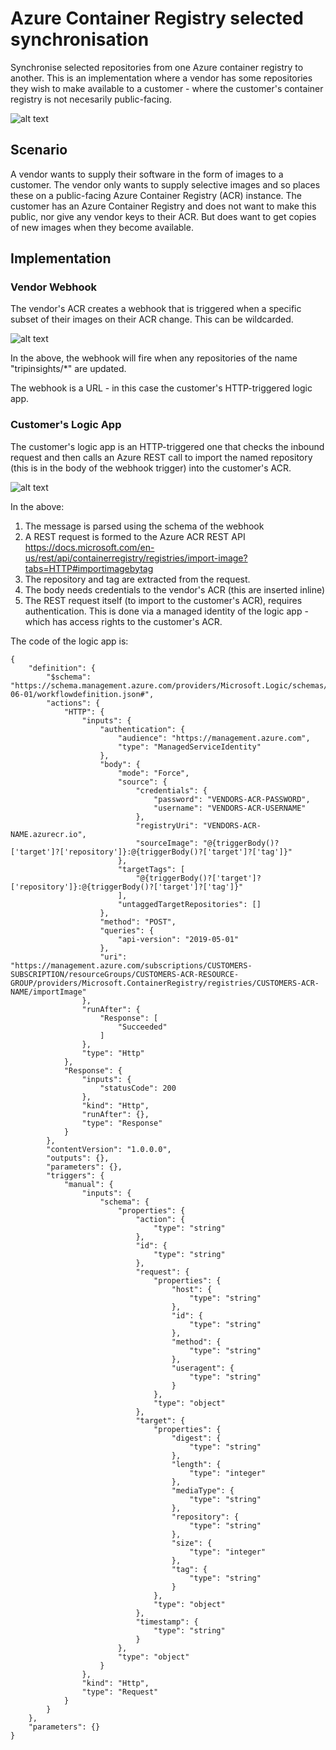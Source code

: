 # Azure Container Registry selected synchronisation

Synchronise selected repositories from one Azure container registry to another. This is an implementation where a vendor has some repositories they wish to make available to a customer - where the customer's container registry is not necesarily public-facing.

![alt text](images/acr-sync.png "ACR selective sync")

## Scenario

A vendor wants to supply their software in the form of images to a customer. The vendor only wants to supply selective images and so places these on a public-facing Azure Container Registry (ACR) instance. The customer has an Azure Container Registry and does not want to make this public, nor give any vendor keys to their ACR. But does want to get copies of new images when they become available.

## Implementation

### Vendor Webhook
The vendor's ACR creates a webhook that is triggered when a specific subset of their images on their ACR change. This can be wildcarded.

![alt text](images/vendor-webhook.png "Vendor ACR webhook")

In the above, the webhook will fire when any repositories of the name "tripinsights/*" are updated. 

The webhook is a URL - in this case the customer's HTTP-triggered logic app.

### Customer's Logic App
The customer's logic app is an HTTP-triggered one that checks the inbound request and then calls an Azure REST call to import the named repository (this is in the body of the webhook trigger) into the customer's ACR.

![alt text](images/logic-app.png "Customer logic app")

In the above:
1. The message is parsed using the schema of the webhook 
2. A REST request is formed to the Azure ACR REST API https://docs.microsoft.com/en-us/rest/api/containerregistry/registries/import-image?tabs=HTTP#importimagebytag 
3. The repository and tag are extracted from the request.
4. The body needs credentials to the vendor's ACR (this are inserted inline)
5. The REST request itself (to import to the customer's ACR), requires authentication. This is done via a managed identity of the logic app - which has access rights to the customer's ACR.

The code of the logic app is:

```
{
    "definition": {
        "$schema": "https://schema.management.azure.com/providers/Microsoft.Logic/schemas/2016-06-01/workflowdefinition.json#",
        "actions": {
            "HTTP": {
                "inputs": {
                    "authentication": {
                        "audience": "https://management.azure.com",
                        "type": "ManagedServiceIdentity"
                    },
                    "body": {
                        "mode": "Force",
                        "source": {
                            "credentials": {
                                "password": "VENDORS-ACR-PASSWORD",
                                "username": "VENDORS-ACR-USERNAME"
                            },
                            "registryUri": "VENDORS-ACR-NAME.azurecr.io",
                            "sourceImage": "@{triggerBody()?['target']?['repository']}:@{triggerBody()?['target']?['tag']}"
                        },
                        "targetTags": [
                            "@{triggerBody()?['target']?['repository']}:@{triggerBody()?['target']?['tag']}"
                        ],
                        "untaggedTargetRepositories": []
                    },
                    "method": "POST",
                    "queries": {
                        "api-version": "2019-05-01"
                    },
                    "uri": "https://management.azure.com/subscriptions/CUSTOMERS-SUBSCRIPTION/resourceGroups/CUSTOMERS-ACR-RESOURCE-GROUP/providers/Microsoft.ContainerRegistry/registries/CUSTOMERS-ACR-NAME/importImage"
                },
                "runAfter": {
                    "Response": [
                        "Succeeded"
                    ]
                },
                "type": "Http"
            },
            "Response": {
                "inputs": {
                    "statusCode": 200
                },
                "kind": "Http",
                "runAfter": {},
                "type": "Response"
            }
        },
        "contentVersion": "1.0.0.0",
        "outputs": {},
        "parameters": {},
        "triggers": {
            "manual": {
                "inputs": {
                    "schema": {
                        "properties": {
                            "action": {
                                "type": "string"
                            },
                            "id": {
                                "type": "string"
                            },
                            "request": {
                                "properties": {
                                    "host": {
                                        "type": "string"
                                    },
                                    "id": {
                                        "type": "string"
                                    },
                                    "method": {
                                        "type": "string"
                                    },
                                    "useragent": {
                                        "type": "string"
                                    }
                                },
                                "type": "object"
                            },
                            "target": {
                                "properties": {
                                    "digest": {
                                        "type": "string"
                                    },
                                    "length": {
                                        "type": "integer"
                                    },
                                    "mediaType": {
                                        "type": "string"
                                    },
                                    "repository": {
                                        "type": "string"
                                    },
                                    "size": {
                                        "type": "integer"
                                    },
                                    "tag": {
                                        "type": "string"
                                    }
                                },
                                "type": "object"
                            },
                            "timestamp": {
                                "type": "string"
                            }
                        },
                        "type": "object"
                    }
                },
                "kind": "Http",
                "type": "Request"
            }
        }
    },
    "parameters": {}
}
```
